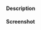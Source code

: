 <!-- Thanks for you pull-request!

Please, make sure you've read `CONTRIBUTING.md` before submitting this PR. -->

#### Description

<!-- Describe your pull-request, what was changed and why… -->

#### Screenshot

<!-- Please, attach a screenshot, if possible.

![screenshot](url) -->
